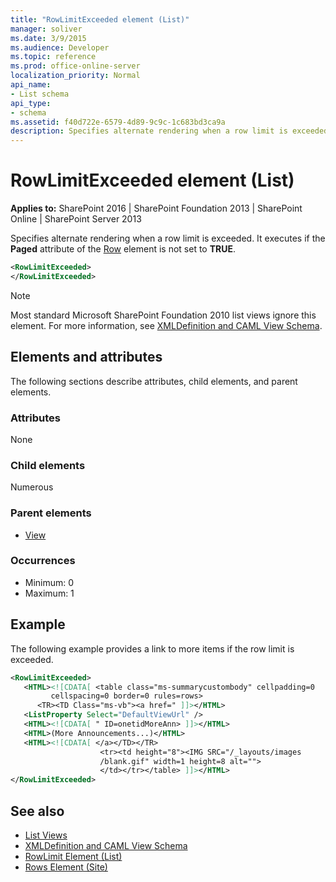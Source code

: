 ```yaml
---
title: "RowLimitExceeded element (List)"
manager: soliver
ms.date: 3/9/2015
ms.audience: Developer
ms.topic: reference
ms.prod: office-online-server
localization_priority: Normal
api_name:
- List schema
api_type:
- schema
ms.assetid: f40d722e-6579-4d89-9c9c-1c683bd3ca9a
description: Specifies alternate rendering when a row limit is exceeded. Executes if the Paged attribute of the Row element is not set to TRUE.
---
```


# RowLimitExceeded element (List)

**Applies to:** SharePoint 2016 | SharePoint Foundation 2013 | SharePoint Online | SharePoint Server 2013
  
Specifies alternate rendering when a row limit is exceeded. It executes if the **Paged** attribute of the [Row](row-element-site.md) element is not set to **TRUE**.

```XML
<RowLimitExceeded>
</RowLimitExceeded>
```
  
> [!NOTE]
> Most standard Microsoft SharePoint Foundation 2010 list views ignore this element. For more information, see [XMLDefinition and CAML View Schema](http://msdn.microsoft.com/library/1845d203-4699-4b0e-a182-2d9998439922%28Office.15%29.aspx). 
  
## Elements and attributes

The following sections describe attributes, child elements, and parent elements.

### Attributes

None
   
### Child elements

Numerous 
   
### Parent elements

- [View](view-element-list.md)
   
### Occurrences

- Minimum: 0
- Maximum: 1  
   
## Example

The following example provides a link to more items if the row limit is exceeded.
  
```XML
<RowLimitExceeded>
   <HTML><![CDATA[ <table class="ms-summarycustombody" cellpadding=0 
         cellspacing=0 border=0 rules=rows>
      <TR><TD Class="ms-vb"><a href=" ]]></HTML>
   <ListProperty Select="DefaultViewUrl" />
   <HTML><![CDATA[ " ID=onetidMoreAnn> ]]></HTML>
   <HTML>(More Announcements...)</HTML>
   <HTML><![CDATA[ </a></TD></TR>
                    <tr><td height="8"><IMG SRC="/_layouts/images
                    /blank.gif" width=1 height=8 alt="">
                    </td></tr></table> ]]></HTML>
</RowLimitExceeded>
```

## See also

- [List Views](http://msdn.microsoft.com/library/43e6ba7e-eddb-418a-a570-c0815016fc17%28Office.15%29.aspx)  
- [XMLDefinition and CAML View Schema](http://msdn.microsoft.com/library/1845d203-4699-4b0e-a182-2d9998439922%28Office.15%29.aspx) 
- [RowLimit Element (List)](rowlimit-element-list.md) 
- [Rows Element (Site)](rows-element-site.md)

